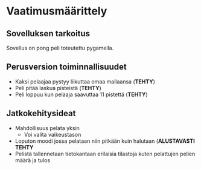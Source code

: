 # Vaatimusmäärittely

## Sovelluksen tarkoitus

Sovellus on pong peli toteutettu pygamella.

## Perusversion toiminnallisuudet

- Kaksi pelaajaa pystyy liikuttaa omaa mailaansa (**TEHTY**)
- Peli pitää laskua pisteistä (**TEHTY**)
- Peli loppuu kun pelaaja saavuttaa 11 pistettä (**TEHTY**)

## Jatkokehitysideat

- Mahdollisuus pelata yksin
  - Voi valita vaikeustason
- Loputon moodi jossa pelataan niin pitkään kuin halutaan (**ALUSTAVASTI TEHTY**
- Pelistä tallennetaan tietokantaan erilaisia tilastoja kuten pelattujen pelien määrä ja tulos
